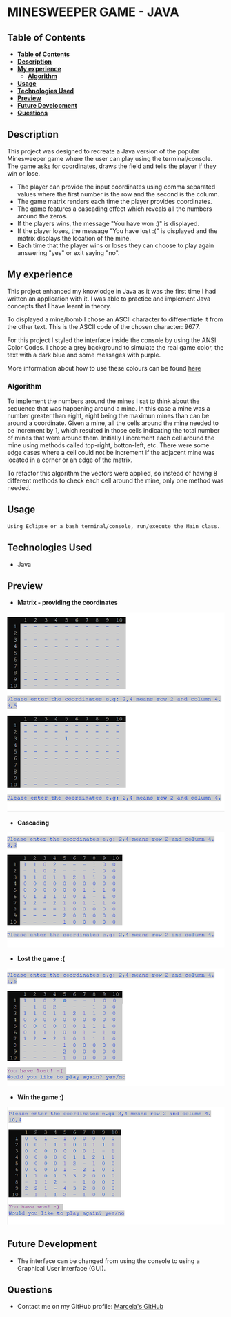# MINESWEEPER GAME - JAVA

## **Table of Contents** 

  - [**Table of Contents**](#table-of-contents)
  - [**Description**](#description)
  - [**My experience**](#my-experience)
      - [**Algorithm**](#algorithm)
  - [**Usage**](#usage)
  - [**Technologies Used**](#technologies-used)
  - [**Preview**](#preview)
  - [**Future Development**](#future-development)
  - [**Questions**](#questions)


## **Description**

This project was designed to recreate a Java version of the popular Minesweeper game where the user can play using the terminal/console. The game asks for coordinates, draws the field and tells the player if they win or lose.

- The player can provide the input coordinates using comma separated values where the first number is the row and the second is the column. 
- The game matrix renders each time the player provides coordinates.
- The game features a cascading effect which reveals all the numbers around the zeros.
- If the players wins, the message "You have won :)" is displayed.
- If the player loses, the message "You have lost :(" is displayed and the matrix displays the location of the mine.
- Each time that the player wins or loses they can choose to play again answering "yes" or exit saying "no".


## **My experience**

This project enhanced my knowlodge in Java as it was the first time I had written an application with it. I was able to practice and implement Java concepts that I have learnt in theory.

To displayed a mine/bomb I chose an ASCII character to differentiate it from the other text. This is the ASCII code of the chosen character: 9677. 

For this project I styled the interface inside the console by using the ANSI Color Codes. I chose a grey background to simulate the real game color, the text with a dark blue and some messages with purple. 

More information about how to use these colours can be found 
[here](https://www.geeksforgeeks.org/how-to-print-colored-text-in-java-console/)

### **Algorithm**

To implement the numbers around the mines I sat to think about the sequence that was happening around a mine. 
In this case a mine was a number greater than eight, eight being the maximun mines than can be around a coordinate. 
Given a mine, all the cells around the mine needed to be increment by 1, which resulted in those cells indicating the total number of mines that were around them. 
Initially I increment each cell around the mine using methods called top-right, botton-left, etc. There were some edge cases where a cell could not be increment if the adjacent mine was located in a corner or an edge of the matrix. 

To refactor this algorithm the vectors were applied, so instead of having 8 different methods to check each cell around the mine, only one method was needed. 

## **Usage**

```
Using Eclipse or a bash terminal/console, run/execute the Main class. 
```

## **Technologies Used**

* Java

## **Preview**

* **Matrix - providing the coordinates**

![matrix-coordinates](./assets/img/matrtix-coordinates.png)


* **Cascading**

![cascading](./assets/img/matrix-cascading.png)


* **Lost the game :(**

![lost](./assets/img/lost.png)


* **Win the game :)**

![won](./assets/img/won.png)

## **Future Development**

* The interface can be changed from using the console to using a Graphical User Interface (GUI).

## **Questions**

* Contact me on my GitHub profile: [Marcela's GitHub](https://github.com/marcelamejiao)
